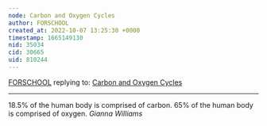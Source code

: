 ```yaml
---
node: Carbon and Oxygen Cycles 
author: FORSCHOOL
created_at: 2022-10-07 13:25:30 +0000
timestamp: 1665149130
nid: 35034
cid: 30665
uid: 810244
---
```




[FORSCHOOL](../profile/FORSCHOOL) replying to: [Carbon and Oxygen Cycles ](../notes/TheChessGym/10-07-2022/carbon-and-oxygen-cycles)

----
18.5% of the human body is comprised of carbon.
65% of the human body is comprised of oxygen.
*Gianna Williams*